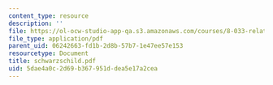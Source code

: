 ```yaml
---
content_type: resource
description: ''
file: https://ol-ocw-studio-app-qa.s3.amazonaws.com/courses/8-033-relativity-fall-2006/5dae4a0c2d69b367951ddea5e17a2cea_schwarzschild.pdf
file_type: application/pdf
parent_uid: 06242663-fd1b-2d8b-57b7-1e47ee57e153
resourcetype: Document
title: schwarzschild.pdf
uid: 5dae4a0c-2d69-b367-951d-dea5e17a2cea
---
```

